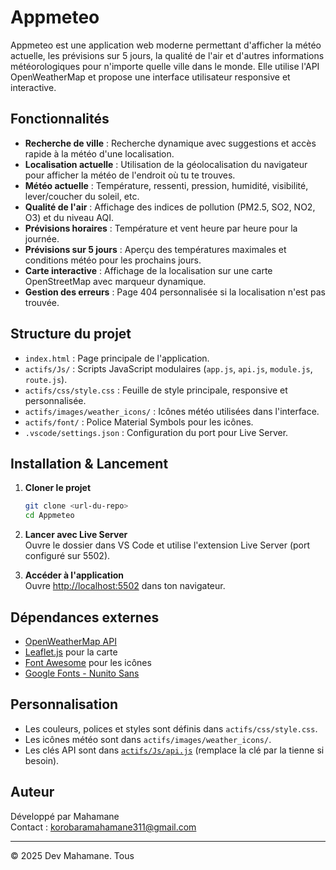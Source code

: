 # Appmeteo

Appmeteo est une application web moderne permettant d'afficher la météo actuelle, les prévisions sur 5 jours, la qualité de l'air et d'autres informations météorologiques pour n'importe quelle ville dans le monde. Elle utilise l'API OpenWeatherMap et propose une interface utilisateur responsive et interactive.

## Fonctionnalités

- **Recherche de ville** : Recherche dynamique avec suggestions et accès rapide à la météo d'une localisation.
- **Localisation actuelle** : Utilisation de la géolocalisation du navigateur pour afficher la météo de l'endroit où tu te trouves.
- **Météo actuelle** : Température, ressenti, pression, humidité, visibilité, lever/coucher du soleil, etc.
- **Qualité de l'air** : Affichage des indices de pollution (PM2.5, SO2, NO2, O3) et du niveau AQI.
- **Prévisions horaires** : Température et vent heure par heure pour la journée.
- **Prévisions sur 5 jours** : Aperçu des températures maximales et conditions météo pour les prochains jours.
- **Carte interactive** : Affichage de la localisation sur une carte OpenStreetMap avec marqueur dynamique.
- **Gestion des erreurs** : Page 404 personnalisée si la localisation n'est pas trouvée.

## Structure du projet

- `index.html` : Page principale de l'application.
- `actifs/Js/` : Scripts JavaScript modulaires (`app.js`, `api.js`, `module.js`, `route.js`).
- `actifs/css/style.css` : Feuille de style principale, responsive et personnalisée.
- `actifs/images/weather_icons/` : Icônes météo utilisées dans l'interface.
- `actifs/font/` : Police Material Symbols pour les icônes.
- `.vscode/settings.json` : Configuration du port pour Live Server.

## Installation & Lancement

1. **Cloner le projet**  
   ```sh
   git clone <url-du-repo>
   cd Appmeteo
   ```

2. **Lancer avec Live Server**  
   Ouvre le dossier dans VS Code et utilise l'extension Live Server (port configuré sur 5502).

3. **Accéder à l'application**  
   Ouvre [http://localhost:5502](http://localhost:5502) dans ton navigateur.

## Dépendances externes

- [OpenWeatherMap API](https://openweathermap.org/api)
- [Leaflet.js](https://leafletjs.com/) pour la carte
- [Font Awesome](https://fontawesome.com/) pour les icônes
- [Google Fonts - Nunito Sans](https://fonts.google.com/specimen/Nunito+Sans)

## Personnalisation

- Les couleurs, polices et styles sont définis dans `actifs/css/style.css`.
- Les icônes météo sont dans `actifs/images/weather_icons/`.
- Les clés API sont dans [`actifs/Js/api.js`](actifs/Js/api.js) (remplace la clé par la tienne si besoin).

## Auteur

Développé par Mahamane  
Contact : <korobaramahamane311@gmail.com>

---

© 2025 Dev Mahamane. Tous
